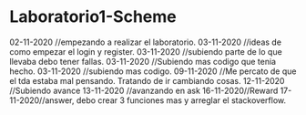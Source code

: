 # Laboratorio1-Scheme
02-11-2020 //empezando a realizar el laboratorio.
03-11-2020 //ideas de como empezar el login y register.
03-11-2020 //subiendo parte de lo que llevaba debo tener fallas.
03-11-2020 //Subiendo mas codigo que tenia hecho.
03-11-2020 //subiendo mas codigo.
09-11-2020 //Me percato de que el tda estaba mal pensando. Tratando de ir cambiando cosas.
12-11-2020 //Subiendo avance
13-11-2020 //avanzando en ask
16-11-2020//Reward
17-11-2020//answer, debo crear 3 funciones mas y arreglar el stackoverflow.